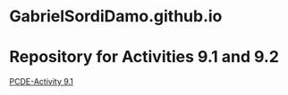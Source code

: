# GabrielSordiDamo.github.io
# Repository for Activities 9.1 and 9.2

[PCDE-Activity 9.1](https://github.com/GabrielSordiDamo/PCDE-Activity-9.1)